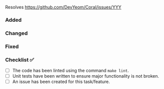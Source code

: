 Resolves https://github.com/DevYeom/Coral/issues/YYY

### Added



### Changed



### Fixed



### Checklist ✅

- [ ] The code has been linted using the command `make lint`.
- [ ] Unit tests have been written to ensure major functionality is not broken.
- [ ] An issue has been created for this task/feature.
